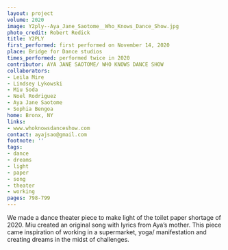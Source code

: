 ```yaml
---
layout: project
volume: 2020
image: Y2ply--Aya_Jane_Saotome__Who_Knows_Dance_Show.jpg
photo_credit: Robert Redick
title: Y2PLY
first_performed: first performed on November 14, 2020
place: Bridge for Dance studios
times_performed: performed twice in 2020
contributor: AYA JANE SAOTOME/ WHO KNOWS DANCE SHOW
collaborators:
- Leila Mire
- Lindsey Lykowski
- Miu Soda
- Noel Rodriguez
- Aya Jane Saotome
- Sophia Bengoa
home: Bronx, NY
links:
- www.whoknowsdanceshow.com
contact: ayajsao@gmail.com
footnote: ''
tags:
- dance
- dreams
- light
- paper
- song
- theater
- working
pages: 798-799
---
```




We made a dance theater piece to make light of the toilet paper shortage of 2020. Miu created an original song with lyrics from Aya’s mother. This piece came inspiration of working in a supermarket, yoga/ manifestation and creating dreams in the midst of challenges.
